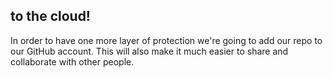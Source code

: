 ##  to the cloud!

In order to have one more layer of protection we're going to add our repo to our GitHub account. This will also make it much easier to share and collaborate with other people.
